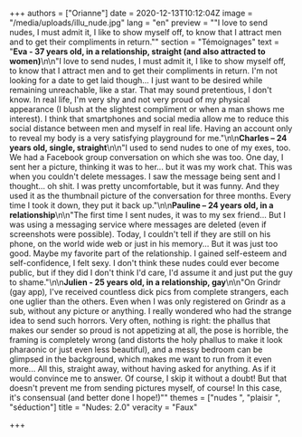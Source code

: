 +++
authors = ["Orianne"]
date = 2020-12-13T10:12:04Z
image = "/media/uploads/illu_nude.jpg"
lang = "en"
preview = "\"I love to send nudes, I must admit it, I like to show myself off, to know that I attract men and to get their compliments in return.\""
section = "Témoignages"
text = "**Eva - 37 years old, in a relationship, straight (and also attracted to women)**\n\n\"I love to send nudes, I must admit it, I like to show myself off, to know that I attract men and to get their compliments in return. I'm not looking for a date to get laid though... I just want to be desired while remaining unreachable, like a star. That may sound pretentious, I don't know. In real life, I'm very shy and not very proud of my physical appearance (I blush at the slightest compliment or when a man shows me interest). I think that smartphones and social media allow me to reduce this social distance between men and myself in real life. Having an account only to reveal my body is a very satisfying playground for me.\"\n\n**Charles – 24 years old, single, straight**\n\n\"I used to send nudes to one of my exes, too. We had a Facebook group conversation on which she was too. One day, I sent her a picture, thinking it was to her... but it was my work chat. This was when you couldn't delete messages. I saw the message being sent and I thought... oh shit. I was pretty uncomfortable, but it was funny. And they used it as the thumbnail picture of the conversation for three months. Every time I took it down, they put it back up.\"\n\n**Pauline – 24 years old, in a relationship**\n\n\"The first time I sent nudes, it was to my sex friend... But I was using a messaging service where messages are deleted (even if screenshots were possible). Today, I couldn't tell if they are still on his phone, on the world wide web or just in his memory... But it was just too good. Maybe my favorite part of the relationship. I gained self-esteem and self-confidence, I felt sexy. I don't think these nudes could ever become public, but if they did I don't think I'd care, I'd assume it and just put the guy to shame.\"\n\n**Julien - 25 years old, in a relationship, gay**\n\n\"On Grindr (gay app)_,_ I've received countless dick pics from complete strangers, each one uglier than the others. Even when I was only registered on Grindr as a sub, without any picture or anything. I really wondered who had the strange idea to send such horrors. Very often, nothing is right: the phallus that makes our sender so proud is not appetizing at all, the pose is horrible, the framing is completely wrong (and distorts the holy phallus to make it look pharaonic or just even less beautiful), and a messy bedroom can be glimpsed in the background, which makes me want to run from it even more... All this, straight away, without having asked for anything. As if it would convince me to answer. Of course, I skip it without a doubt! But that doesn't prevent me from sending pictures myself, of course! In this case, it's consensual (and better done I hope!)\""
themes = ["nudes ", "plaisir ", "séduction"]
title = "Nudes: 2.0"
veracity = "Faux"

+++
